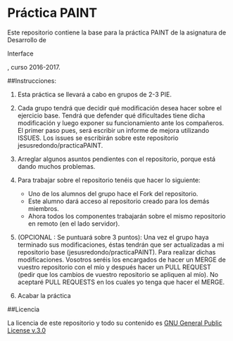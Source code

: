 Práctica PAINT
=========================

Este repositorio contiene la base para la práctica PAINT de la asignatura de Desarrollo de 


Interface


, curso 2016-2017.

##Instrucciones:

1. Esta práctica se llevará a cabo en grupos de 2-3 PIE.

2. Cada grupo tendrá que decidir qué modificación desea hacer sobre el ejercicio base. Tendrá que defender qué dificultades tiene dicha modificación y luego exponer su funcionamiento ante los compañeros. El primer paso pues, será escribir un informe de mejora utilizando ISSUES. Los issues se escribirán sobre este repositorio jesusredondo/practicaPAINT.

3. Arreglar algunos asuntos pendientes con el repositorio, porque está dando muchos problemas.

4. Para trabajar sobre el repositorio tenéis que hacer lo siguiente:
	* Uno de los alumnos del grupo hace el Fork del repositorio.
	* Este alumno dará acceso al repositorio creado para los demás miembros.
	* Ahora todos los componentes trabajarán sobre el mismo repositorio en remoto (en el lado servidor).

5. (OPCIONAL : Se puntuará sobre 3 puntos): Una vez el grupo haya terminado sus modificaciones, éstas tendrán que ser actualizadas a mi repositorio base (jesusredondo/practicaPAINT). Para realizar dichas modificaciones. Vosotros seréis los encargados de hacer un MERGE de vuestro repositorio con el mío y después hacer un PULL REQUEST (pedir que los cambios de vuestro repositorio se apliquen al mío).
No aceptaré PULL REQUESTS en los cuales yo tenga que hacer el MERGE.

5. Acabar la práctica

##Licencia

La licencia de este repositorio y todo su contenido es [GNU General Public License v.3.0](https://es.wikipedia.org/wiki/Licencia_p%C3%BAblica_general_de_GNU) 
